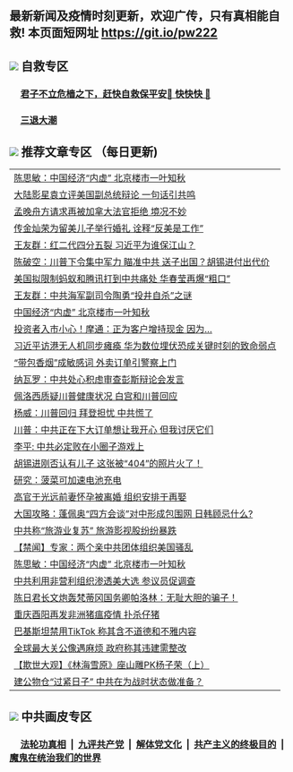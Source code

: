 ## 最新新闻及疫情时刻更新，欢迎广传，只有真相能自救! 本页面短网址 https://git.io/pw222



## <img src="https://img.icons8.com/cute-clipart/2x/circled-right.png">  自救专区

 ### &nbsp;&nbsp;&nbsp;&nbsp; [君子不立危樯之下，赶快自救保平安🍎 快快快 📩](https://github.com/pwgy/td/blob/master/README.md)
 
 ### &nbsp;&nbsp;&nbsp;&nbsp; [三退大潮](https://is.gd/fCPoKo) 
 
## <img src="https://img.icons8.com/cute-clipart/2x/circled-right.png"> 推荐文章专区 （每日更新)

<Table>
<tr><td colspan="2" align="left"><a href="https://ldqzljvl.xhuyd.press/?name=c1232489&key=encdeuyadochlaxz&from=pw2">陈思敏：中国经济“内虚” 北京楼市一叶知秋</a></td></tr>
<tr><td colspan="2" align="left"><a href="https://ldqzljvl.xhuyd.press/?name=c1232578&key=encdeuyadochlaxz&from=pw2">大陆影星袁立评美国副总统辩论 一句话引共鸣</a></td></tr>
<tr><td colspan="2" align="left"><a href="https://ldqzljvl.xhuyd.press/?name=c1232572&key=encdeuyadochlaxz&from=pw2">孟晚舟方请求再被加拿大法官拒绝 境况不妙</a></td></tr>
<tr><td colspan="2" align="left"><a href="https://ldqzljvl.xhuyd.press/?name=c1232581&key=encdeuyadochlaxz&from=pw2">传金灿荣为留美儿子举行婚礼 诠释“反美是工作”</a></td></tr>
<tr><td colspan="2" align="left"><a href="https://ldqzljvl.xhuyd.press/?name=c1232507&key=encdeuyadochlaxz&from=pw2">王友群：红二代四分五裂 习近平为谁保江山？</a></td></tr>
<tr><td colspan="2" align="left"><a href="https://ldqzljvl.xhuyd.press/?name=c1232603&key=encdeuyadochlaxz&from=pw2">陈破空：川普下令集中军力 瞄准中共 送子出国？胡锡进付出代价</a></td></tr>
<tr><td colspan="2" align="left"><a href="https://ldqzljvl.xhuyd.press/?name=c1232547&key=encdeuyadochlaxz&from=pw2">美国拟限制蚂蚁和腾讯打到中共痛处 华春莹再爆“粗口”</a></td></tr>
<tr><td colspan="2" align="left"><a href="https://ldqzljvl.xhuyd.press/?name=c1232523&key=encdeuyadochlaxz&from=pw2">王友群：中共海军副司令陶勇“投井自杀”之谜</a></td></tr>
<tr><td colspan="2" align="left"><a href="https://ldqzljvl.xhuyd.press/?name=c1232591&key=encdeuyadochlaxz&from=pw2">中国经济“内虚” 北京楼市一叶知秋</a></td></tr>
<tr><td colspan="2" align="left"><a href="https://ldqzljvl.xhuyd.press/?name=c1232595&key=encdeuyadochlaxz&from=pw2">投资者入市小心！摩通：正为客户增持现金 因为…</a></td></tr>
<tr><td colspan="2" align="left"><a href="https://ldqzljvl.xhuyd.press/?name=c1232566&key=encdeuyadochlaxz&from=pw2">习近平访港无人机同步瘫痪 华为数位埋伏恐成关键时刻的致命弱点</a></td></tr>
<tr><td colspan="2" align="left"><a href="https://ldqzljvl.xhuyd.press/?name=c1232519&key=encdeuyadochlaxz&from=pw2">“带包香烟”成敏感词 外卖订单引警察上门</a></td></tr>
<tr><td colspan="2" align="left"><a href="https://ldqzljvl.xhuyd.press/?name=c1232579&key=encdeuyadochlaxz&from=pw2">纳瓦罗：中共处心积虑审查彭斯辩论会发言</a></td></tr>
<tr><td colspan="2" align="left"><a href="https://ldqzljvl.xhuyd.press/?name=c1232570&key=encdeuyadochlaxz&from=pw2">佩洛西质疑川普健康状况 白宫和川普回应</a></td></tr>
<tr><td colspan="2" align="left"><a href="https://ldqzljvl.xhuyd.press/?name=c1232522&key=encdeuyadochlaxz&from=pw2">杨威：川普回归 拜登担忧 中共慌了</a></td></tr>
<tr><td colspan="2" align="left"><a href="https://ldqzljvl.xhuyd.press/?name=c1232568&key=encdeuyadochlaxz&from=pw2">川普：中共正在下大订单想让我开心 但我讨厌它们</a></td></tr>
<tr><td colspan="2" align="left"><a href="https://ldqzljvl.xhuyd.press/?name=c1232606&key=encdeuyadochlaxz&from=pw2">李平: 中共必定败在小圈子游戏上</a></td></tr>
<tr><td colspan="2" align="left"><a href="https://ldqzljvl.xhuyd.press/?name=c1232567&key=encdeuyadochlaxz&from=pw2">胡锡进刚否认有儿子 这张被“404”的照片火了！</a></td></tr>
<tr><td colspan="2" align="left"><a href="https://ldqzljvl.xhuyd.press/?name=c1232550&key=encdeuyadochlaxz&from=pw2">研究：菠菜可加速电池充电</a></td></tr>
<tr><td colspan="2" align="left"><a href="https://ldqzljvl.xhuyd.press/?name=c1232605&key=encdeuyadochlaxz&from=pw2">高官于光远前妻怀孕被离婚 组织安排于再娶</a></td></tr>
<tr><td colspan="2" align="left"><a href="https://ldqzljvl.xhuyd.press/?name=c1232529&key=encdeuyadochlaxz&from=pw2">大国攻略：蓬佩奥“四方会谈”对中形成包围网 日韩顾忌什么?</a></td></tr>
<tr><td colspan="2" align="left"><a href="https://ldqzljvl.xhuyd.press/?name=c1232555&key=encdeuyadochlaxz&from=pw2">中共称“旅游业复苏” 旅游影视股纷纷暴跌</a></td></tr>
<tr><td colspan="2" align="left"><a href="https://ldqzljvl.xhuyd.press/?name=c1232602&key=encdeuyadochlaxz&from=pw2">【禁闻】专家：两个亲中共团体组织美国骚乱</a></td></tr>
<tr><td colspan="2" align="left"><a href="https://ldqzljvl.xhuyd.press/?name=c1232509&key=encdeuyadochlaxz&from=pw2">陈思敏：中国经济“内虚” 北京楼市一叶知秋</a></td></tr>
<tr><td colspan="2" align="left"><a href="https://ldqzljvl.xhuyd.press/?name=c1232502&key=encdeuyadochlaxz&from=pw2">中共利用非营利组织渗透美大选 参议员促调查</a></td></tr>
<tr><td colspan="2" align="left"><a href="https://ldqzljvl.xhuyd.press/?name=c1232530&key=encdeuyadochlaxz&from=pw2">陈日君长文炮轰梵蒂冈国务卿帕洛林：无耻大胆的骗子！</a></td></tr>
<tr><td colspan="2" align="left"><a href="https://ldqzljvl.xhuyd.press/?name=c1232573&key=encdeuyadochlaxz&from=pw2">重庆酉阳再发非洲猪瘟疫情 扑杀仔猪</a></td></tr>
<tr><td colspan="2" align="left"><a href="https://ldqzljvl.xhuyd.press/?name=c1232532&key=encdeuyadochlaxz&from=pw2">巴基斯坦禁用TikTok 称其含不道德和不雅内容</a></td></tr>
<tr><td colspan="2" align="left"><a href="https://ldqzljvl.xhuyd.press/?name=c1232531&key=encdeuyadochlaxz&from=pw2">全球最大关公像遇麻烦 政府称其违建需整改</a></td></tr>
<tr><td colspan="2" align="left"><a href="https://ldqzljvl.xhuyd.press/?name=c1232537&key=encdeuyadochlaxz&from=pw2">【欺世大观】《林海雪原》座山雕PK杨子荣（上）</a></td></tr>
<tr><td colspan="2" align="left"><a href="https://ldqzljvl.xhuyd.press/?name=c1232512&key=encdeuyadochlaxz&from=pw2">建公物仓“过紧日子” 中共在为战时状态做准备？</a></td></tr>

 </Table>

## <img src="https://img.icons8.com/cute-clipart/2x/circled-right.png"> 中共画皮专区


 ### &nbsp;&nbsp;&nbsp;&nbsp; [法轮功真相](https://github.com/begood0513/basic/blob/master/README.md) &nbsp;|&nbsp; [九评共产党](https://github.com/begood0513/9ping.md/blob/master/README.md) &nbsp;|&nbsp; [解体党文化](https://github.com/begood0513/jtdwh.md/blob/master/README.md)   &nbsp;|&nbsp; [共产主义的终极目的](https://github.com/begood0513/gczydzjmd.md/blob/master/README.md) &nbsp;|&nbsp; [魔鬼在统治我们的世界](https://github.com/begood0513/gczydzjmd.md/blob/master/README.md) 

